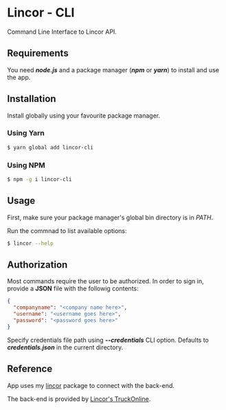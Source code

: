 # Lincor - CLI

Command Line Interface to Lincor API.

## Requirements
You need ***node.js*** and a package manager (***npm*** or ***yarn***) to install and use the app.

## Installation
Install globally using your favourite package manager.

### Using Yarn
```sh
$ yarn global add lincor-cli
```

### Using NPM
```sh
$ npm -g i lincor-cli
```

## Usage
First, make sure your package manager's global bin directory is in *PATH*.

Run the commnad to list available options:
```sh
$ lincor --help
```

## Authorization
Most commands require the user to be authorized. In order to sign in, provide a **JSON** file with the followig contents:
```json
{
  "companyname": "<company name here>",
  "username": "<username goes here>",
  "password": "<password goes here>"
}
```
Specify credentials file path using ***--credentials*** CLI option. Defaults to ***credentials.json*** in the current directory.


## Reference
App uses my [lincor](https://github.com/tomaszbe/lincor) package to connect with the back-end.

The back-end is provided by [Lincor's TruckOnline](https://system.truckonline.pl).